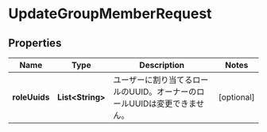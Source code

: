 

# UpdateGroupMemberRequest


## Properties

| Name | Type | Description | Notes |
|------------ | ------------- | ------------- | -------------|
|**roleUuids** | **List&lt;String&gt;** | ユーザーに割り当てるロールのUUID。オーナーのロールUUIDは変更できません。 |  [optional] |



